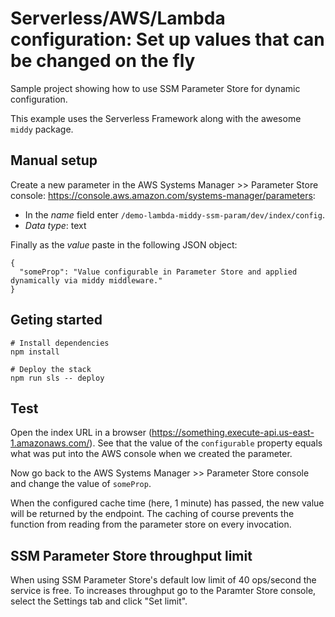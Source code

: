 # Serverless/AWS/Lambda configuration: Set up values that can be changed on the fly

Sample project showing how to use SSM Parameter Store for dynamic configuration.

This example uses the Serverless Framework along with the awesome `middy` package.

## Manual setup

Create a new parameter in the AWS Systems Manager >> Parameter Store console:
https://console.aws.amazon.com/systems-manager/parameters:

- In the _name_ field enter `/demo-lambda-middy-ssm-param/dev/index/config`.
- _Data type_: text

Finally as the _value_ paste in the following JSON object:

```
{
  "someProp": "Value configurable in Parameter Store and applied dynamically via middy middleware."
}
```

## Geting started

```
# Install dependencies
npm install

# Deploy the stack
npm run sls -- deploy
```

## Test

Open the index URL in a browser (https://something.execute-api.us-east-1.amazonaws.com/). See that the value of the `configurable` property equals what was put into the AWS console when we created the parameter.

Now go back to the AWS Systems Manager >> Parameter Store console and change the value of `someProp`.

When the configured cache time (here, 1 minute) has passed, the new value will be returned by the endpoint. The caching of course prevents the function from reading from the parameter store on every invocation.

## SSM Parameter Store throughput limit

When using SSM Parameter Store's default low limit of 40 ops/second the service is free. To increases throughput go to the Paramter Store console, select the Settings tab and click "Set limit".
